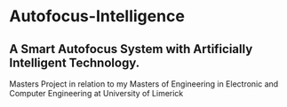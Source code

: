 ﻿# Autofocus-Intelligence

## A Smart Autofocus System with Artificially Intelligent Technology.


Masters Project in relation to my Masters of Engineering in Electronic and Computer Engineering at University of Limerick

